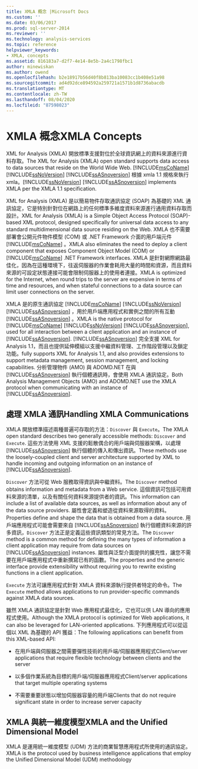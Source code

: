 ```yaml
---
title: XMLA 概念 |Microsoft Docs
ms.custom: ''
ms.date: 03/06/2017
ms.prod: sql-server-2014
ms.reviewer: ''
ms.technology: analysis-services
ms.topic: reference
helpviewer_keywords:
- XMLA, concepts
ms.assetid: 816183a7-d2f7-4e14-8e5b-2a4c1798fbc1
author: minewiskan
ms.author: owend
ms.openlocfilehash: b2e18917b56d40f8b813ba10083cc1b408e51a98
ms.sourcegitcommit: ad4d92dce894592a259721a1571b1d8736abacdb
ms.translationtype: MT
ms.contentlocale: zh-TW
ms.lasthandoff: 08/04/2020
ms.locfileid: "87598023"
---
```

# <a name="xmla-concepts"></a><span data-ttu-id="af679-102">XMLA 概念</span><span class="sxs-lookup"><span data-stu-id="af679-102">XMLA Concepts</span></span>
  <span data-ttu-id="af679-103">XML for Analysis (XMLA) 開放標準支援對位於全球資訊網上的資料來源進行資料存取。</span><span class="sxs-lookup"><span data-stu-id="af679-103">The XML for Analysis (XMLA) open standard supports data access to data sources that reside on the World Wide Web.</span></span> [!INCLUDE[msCoName](../../../includes/msconame-md.md)]<span data-ttu-id="af679-104">[!INCLUDE[ssNoVersion](../../../includes/ssnoversion-md.md)] [!INCLUDE[ssASnoversion](../../../includes/ssasnoversion-md.md)] 根據 xmla 1.1 規格來執行 xmla。</span><span class="sxs-lookup"><span data-stu-id="af679-104">[!INCLUDE[ssNoVersion](../../../includes/ssnoversion-md.md)] [!INCLUDE[ssASnoversion](../../../includes/ssasnoversion-md.md)] implements XMLA per the XMLA 1.1 specification.</span></span>  
  
 <span data-ttu-id="af679-105">XML for Analysis (XMLA) 是以簡易物件存取通訊協定 (SOAP) 為基礎的 XML 通訊協定，它是特別針對位在網路上的任何標準多維度資料來源進行通用資料存取而設計。</span><span class="sxs-lookup"><span data-stu-id="af679-105">XML for Analysis (XMLA) is a Simple Object Access Protocol (SOAP)-based XML protocol, designed specifically for universal data access to any standard multidimensional data source residing on the Web.</span></span> <span data-ttu-id="af679-106">XMLA 也不需要部署會公開元件物件模型 (COM) 或 .NET Framework 介面的用戶端元件 [!INCLUDE[msCoName](../../../includes/msconame-md.md)] 。</span><span class="sxs-lookup"><span data-stu-id="af679-106">XMLA also eliminates the need to deploy a client component that exposes Component Object Model (COM) or [!INCLUDE[msCoName](../../../includes/msconame-md.md)] .NET Framework interfaces.</span></span> <span data-ttu-id="af679-107">XMLA 是針對網際網路最佳化，因為在這種環境下，往返伺服器的作業會耗用大量的時間和資源，而且資料來源的可設定狀態連接可能會限制伺服器上的使用者連接。</span><span class="sxs-lookup"><span data-stu-id="af679-107">XMLA is optimized for the Internet, when round trips to the server are expensive in terms of time and resources, and when stateful connections to a data source can limit user connections on the server.</span></span>  
  
 <span data-ttu-id="af679-108">XMLA 是的原生通訊協定 [!INCLUDE[msCoName](../../../includes/msconame-md.md)] [!INCLUDE[ssNoVersion](../../../includes/ssnoversion-md.md)] [!INCLUDE[ssASnoversion](../../../includes/ssasnoversion-md.md)] ，用於用戶端應用程式和實例之間的所有互動 [!INCLUDE[ssASnoversion](../../../includes/ssasnoversion-md.md)] 。</span><span class="sxs-lookup"><span data-stu-id="af679-108">XMLA is the native protocol for [!INCLUDE[msCoName](../../../includes/msconame-md.md)] [!INCLUDE[ssNoVersion](../../../includes/ssnoversion-md.md)] [!INCLUDE[ssASnoversion](../../../includes/ssasnoversion-md.md)], used for all interaction between a client application and an instance of [!INCLUDE[ssASnoversion](../../../includes/ssasnoversion-md.md)].</span></span> [!INCLUDE[ssASnoversion](../../../includes/ssasnoversion-md.md)] <span data-ttu-id="af679-109">完全支援 XML for Analysis 1.1，而且也提供延伸模組以支援中繼資料管理、工作階段管理以及鎖定功能。</span><span class="sxs-lookup"><span data-stu-id="af679-109">fully supports XML for Analysis 1.1, and also provides extensions to support metadata management, session management, and locking capabilities.</span></span> <span data-ttu-id="af679-110">分析管理物件 (AMO) 與 ADOMD.NET 在與 [!INCLUDE[ssASnoversion](../../../includes/ssasnoversion-md.md)] 執行個體通訊時，會使用 XMLA 通訊協定。</span><span class="sxs-lookup"><span data-stu-id="af679-110">Both Analysis Management Objects (AMO) and ADOMD.NET use the XMLA protocol when communicating with an instance of [!INCLUDE[ssASnoversion](../../../includes/ssasnoversion-md.md)].</span></span>  
  
## <a name="handling-xmla-communications"></a><span data-ttu-id="af679-111">處理 XMLA 通訊</span><span class="sxs-lookup"><span data-stu-id="af679-111">Handling XMLA Communications</span></span>  
 <span data-ttu-id="af679-112">XMLA 開放標準描述兩種普遍可存取的方法：`Discover` 與 `Execute`。</span><span class="sxs-lookup"><span data-stu-id="af679-112">The XMLA open standard describes two generally accessible methods: `Discover` and `Execute`.</span></span> <span data-ttu-id="af679-113">這些方法使用 XML 支援的鬆散偶合的用戶端與伺服器架構，以處理 [!INCLUDE[ssASnoversion](../../../includes/ssasnoversion-md.md)] 執行個體的傳入和傳出資訊。</span><span class="sxs-lookup"><span data-stu-id="af679-113">These methods use the loosely-coupled client and server architecture supported by XML to handle incoming and outgoing information on an instance of [!INCLUDE[ssASnoversion](../../../includes/ssasnoversion-md.md)].</span></span>  
  
 <span data-ttu-id="af679-114">`Discover` 方法可從 Web 服務取得資訊與中繼資料。</span><span class="sxs-lookup"><span data-stu-id="af679-114">The `Discover` method obtains information and metadata from a Web service.</span></span> <span data-ttu-id="af679-115">這個資訊可包括可用資料來源的清單，以及有關任何資料來源提供者的資訊。</span><span class="sxs-lookup"><span data-stu-id="af679-115">This information can include a list of available data sources, as well as information about any of the data source providers.</span></span> <span data-ttu-id="af679-116">屬性會定義和塑造從資料來源取得的資料。</span><span class="sxs-lookup"><span data-stu-id="af679-116">Properties define and shape the data that is obtained from a data source.</span></span> <span data-ttu-id="af679-117">用戶端應用程式可能會需要來自 [!INCLUDE[ssASnoversion](../../../includes/ssasnoversion-md.md)] 執行個體資料來源的許多資訊，`Discover` 方法正是定義這些資訊類型的常見方法。</span><span class="sxs-lookup"><span data-stu-id="af679-117">The `Discover` method is a common method for defining the many types of information a client application may require from data sources on [!INCLUDE[ssASnoversion](../../../includes/ssasnoversion-md.md)] instances.</span></span> <span data-ttu-id="af679-118">屬性與泛型介面提供的擴充性，讓您不需要在用戶端應用程式中重新撰寫已有的函數。</span><span class="sxs-lookup"><span data-stu-id="af679-118">The properties and the generic interface provide extensibility without requiring you to rewrite existing functions in a client application.</span></span>  
  
 <span data-ttu-id="af679-119">`Execute` 方法可讓應用程式針對 XMLA 資料來源執行提供者特定的命令。</span><span class="sxs-lookup"><span data-stu-id="af679-119">The `Execute` method allows applications to run provider-specific commands against XMLA data sources.</span></span>  
  
 <span data-ttu-id="af679-120">雖然 XMLA 通訊協定是針對 Web 應用程式最佳化，它也可以供 LAN 導向的應用程式使用。</span><span class="sxs-lookup"><span data-stu-id="af679-120">Although the XMLA protocol is optimized for Web applications, it can also be leveraged for LAN-oriented applications.</span></span> <span data-ttu-id="af679-121">下列應用程式可以從這個以 XML 為基礎的 API 獲益：</span><span class="sxs-lookup"><span data-stu-id="af679-121">The following applications can benefit from this XML-based API:</span></span>  
  
-   <span data-ttu-id="af679-122">在用戶端與伺服器之間需要彈性技術的用戶端/伺服器應用程式</span><span class="sxs-lookup"><span data-stu-id="af679-122">Client/server applications that require flexible technology between clients and the server</span></span>  
  
-   <span data-ttu-id="af679-123">以多個作業系統為目標的用戶端/伺服器應用程式</span><span class="sxs-lookup"><span data-stu-id="af679-123">Client/server applications that target multiple operating systems</span></span>  
  
-   <span data-ttu-id="af679-124">不需要重要狀態以增加伺服器容量的用戶端</span><span class="sxs-lookup"><span data-stu-id="af679-124">Clients that do not require significant state in order to increase server capacity</span></span>  
  
## <a name="xmla-and-the-unified-dimensional-model"></a><span data-ttu-id="af679-125">XMLA 與統一維度模型</span><span class="sxs-lookup"><span data-stu-id="af679-125">XMLA and the Unified Dimensional Model</span></span>  
 <span data-ttu-id="af679-126">XMLA 是運用統一維度模型 (UDM) 方法的商業智慧應用程式所使用的通訊協定。</span><span class="sxs-lookup"><span data-stu-id="af679-126">XMLA is the protocol used by business intelligence applications that employ the Unified Dimensional Model (UDM) methodology</span></span>  
  
  
